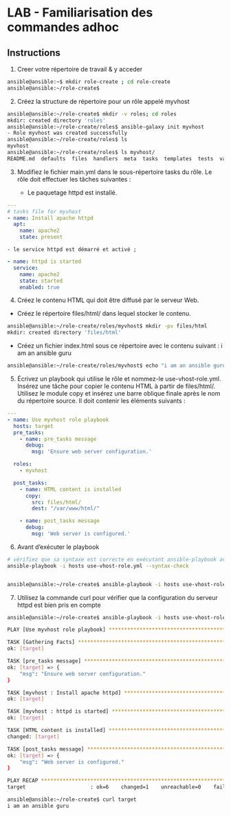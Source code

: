 # LAB - Familiarisation des commandes adhoc
##  Instructions
1. Creer votre répertoire de travail & y acceder
```sh
ansible@ansible:~$ mkdir role-create ; cd role-create
ansible@ansible:~/role-create$
 ```
2. Créez la structure de répertoire pour un rôle appelé myvhost
```sh
ansible@ansible:~/role-create$ mkdir -v roles; cd roles
mkdir: created directory 'roles'
ansible@ansible:~/role-create/roles$ ansible-galaxy init myvhost
- Role myvhost was created successfully
ansible@ansible:~/role-create/roles$ ls
myvhost
ansible@ansible:~/role-create/roles$ ls myvhost/
README.md  defaults  files  handlers  meta  tasks  templates  tests  vars
```

3. Modifiez le fichier main.yml dans le sous-répertoire tasks du rôle. Le rôle doit effectuer les tâches suivantes :

    - Le paquetage httpd est installé.
```yaml
---
# tasks file for myvhost
- name: Install apache httpd
  apt:
    name: apache2
    state: present
```
    - le service httpd est démarré et activé ;
```yaml
- name: httpd is started
  service:
    name: apache2
    state: started
    enabled: true
```

4. Créez le contenu HTML qui doit être diffusé par le serveur Web.
- Créez le répertoire files/html/ dans lequel stocker le contenu.

```sh
ansible@ansible:~/role-create/roles/myvhost$ mkdir -pv files/html
mkdir: created directory 'files/html'
```

- Créez un fichier index.html sous ce répertoire avec le contenu suivant : i am an ansible guru

```sh
ansible@ansible:~/role-create/roles/myvhost$ echo "i am an ansible guru" > files/html/index.html
```
5. Écrivez un playbook qui utilise le rôle et nommez-le use-vhost-role.yml. Insérez une tâche pour copier le contenu HTML à partir de files/html/. Utilisez le module copy et insérez une barre oblique finale après le nom du répertoire source. Il doit contenir les éléments suivants :

```yaml
---
- name: Use myvhost role playbook
  hosts: target
  pre_tasks:
    - name: pre_tasks message
      debug:
        msg: 'Ensure web server configuration.'

  roles:
    - myvhost

  post_tasks:
    - name: HTML content is installed
      copy:
        src: files/html/
        dest: "/var/www/html/"

    - name: post_tasks message
      debug:
        msg: 'Web server is configured.'
```

6. Avant d’exécuter le playbook

```sh
# vérifiez que sa syntaxe est correcte en exécutant ansible-playbook avec l’option --syntax-check.
ansible-playbook -i hosts use-vhost-role.yml --syntax-check


ansible@ansible:~/role-create$ ansible-playbook -i hosts use-vhost-role.yml --become
```

7. Utilisez la commande curl pour vérifier que la configuration du serveur httpd est bien pris en compte


```sh
ansible@ansible:~/role-create$ ansible-playbook -i hosts use-vhost-role.yml --become

PLAY [Use myvhost role playbook] ***********************************************************************************************************************************************

TASK [Gathering Facts] *********************************************************************************************************************************************************
ok: [target]

TASK [pre_tasks message] *******************************************************************************************************************************************************
ok: [target] => {
    "msg": "Ensure web server configuration."
}

TASK [myvhost : Install apache httpd] ******************************************************************************************************************************************
ok: [target]

TASK [myvhost : httpd is started] **********************************************************************************************************************************************
ok: [target]

TASK [HTML content is installed] ***********************************************************************************************************************************************
changed: [target]

TASK [post_tasks message] ******************************************************************************************************************************************************
ok: [target] => {
    "msg": "Web server is configured."
}

PLAY RECAP *********************************************************************************************************************************************************************
target                     : ok=6    changed=1    unreachable=0    failed=0    skipped=0    rescued=0    ignored=0   

ansible@ansible:~/role-create$ curl target
i am an ansible guru
```
